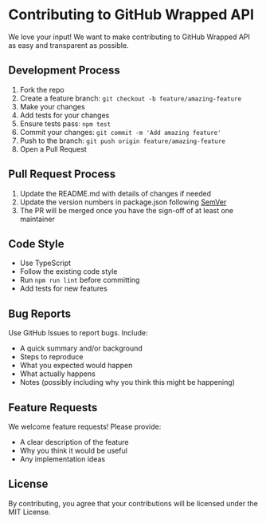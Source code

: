 # Contributing to GitHub Wrapped API

We love your input! We want to make contributing to GitHub Wrapped API as easy and transparent as possible.

## Development Process

1. Fork the repo
2. Create a feature branch: `git checkout -b feature/amazing-feature`
3. Make your changes
4. Add tests for your changes
5. Ensure tests pass: `npm test`
6. Commit your changes: `git commit -m 'Add amazing feature'`
7. Push to the branch: `git push origin feature/amazing-feature`
8. Open a Pull Request

## Pull Request Process

1. Update the README.md with details of changes if needed
2. Update the version numbers in package.json following [SemVer](http://semver.org/)
3. The PR will be merged once you have the sign-off of at least one maintainer

## Code Style

- Use TypeScript
- Follow the existing code style
- Run `npm run lint` before committing
- Add tests for new features

## Bug Reports

Use GitHub Issues to report bugs. Include:
- A quick summary and/or background
- Steps to reproduce
- What you expected would happen
- What actually happens
- Notes (possibly including why you think this might be happening)

## Feature Requests

We welcome feature requests! Please provide:
- A clear description of the feature
- Why you think it would be useful
- Any implementation ideas

## License

By contributing, you agree that your contributions will be licensed under the MIT License.